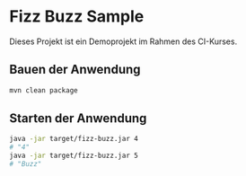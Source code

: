 # Fizz Buzz Sample

Dieses Projekt ist ein Demoprojekt im Rahmen des CI-Kurses.

## Bauen der Anwendung

```bash
mvn clean package
```

## Starten der Anwendung

```bash
java -jar target/fizz-buzz.jar 4
# "4"
java -jar target/fizz-buzz.jar 5
# "Buzz"
```
